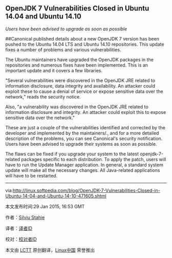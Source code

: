 OpenJDK 7 Vulnerabilities Closed in Ubuntu 14.04 and Ubuntu 14.10
----
*Users have been advised to upgrade as soon as possible*

##Canonical published details about a new OpenJDK 7 version has been pushed to the Ubuntu 14.04 LTS and Ubuntu 14.10 repositories. This update fixes a number of problems and various vulnerabilities.

The Ubuntu maintainers have upgraded the OpenJDK packages in the repositories and numerous fixes have been implemented. This is an important update and it covers a few libraries.

"Several vulnerabilities were discovered in the OpenJDK JRE related to information disclosure, data integrity and availability. An attacker could
exploit these to cause a denial of service or expose sensitive data over the network,” reads the security notice.

Also, "a vulnerability was discovered in the OpenJDK JRE related to information disclosure and integrity. An attacker could exploit this to
expose sensitive data over the network."

These are just a couple of the vulnerabilities identified and corrected by the developer and implemented by the maintainers/., and for a more detailed description of the problems, you can see Canonical's security notification. Users have been advised to upgrade their systems as soon as possible.

The flaws can be fixed if you upgrade your system to the latest openjdk-7-related packages specific to each distribution. To apply the patch, users will have to run the Update Manager application. In general, a standard system update will make all the necessary changes. All Java-related applications will have to be restarted.

--------------------------------------------------------------------------------

via:http://linux.softpedia.com/blog/OpenJDK-7-Vulnerabilities-Closed-in-Ubuntu-14-04-and-Ubuntu-14-10-471605.shtml

本文发布时间:29 Jan 2015, 16:53 GMT

作者：[Silviu Stahie][a]

译者：[译者ID](https://github.com/译者ID)

校对：[校对者ID](https://github.com/校对者ID)

本文由 [LCTT](https://github.com/LCTT/TranslateProject) 原创翻译，[Linux中国](http://linux.cn/) 荣誉推出

[a]:http://news.softpedia.com/editors/browse/silviu-stahie